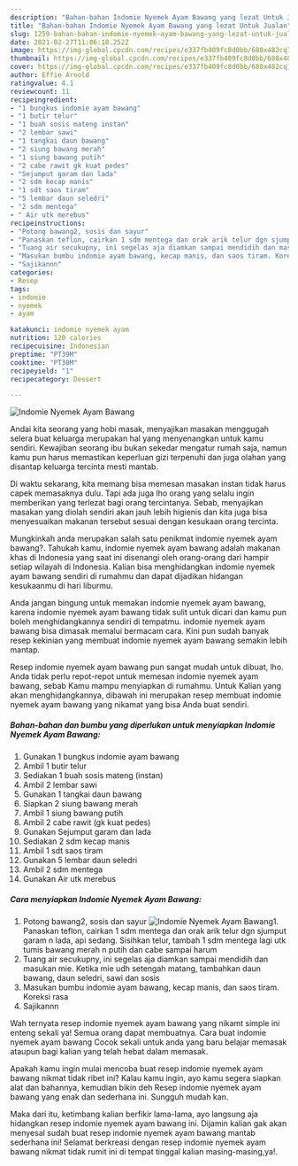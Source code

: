 ```yaml
---
description: "Bahan-bahan Indomie Nyemek Ayam Bawang yang lezat Untuk Jualan"
title: "Bahan-bahan Indomie Nyemek Ayam Bawang yang lezat Untuk Jualan"
slug: 1259-bahan-bahan-indomie-nyemek-ayam-bawang-yang-lezat-untuk-jualan
date: 2021-02-27T11:06:18.252Z
image: https://img-global.cpcdn.com/recipes/e337fb409fc8d0bb/680x482cq70/indomie-nyemek-ayam-bawang-foto-resep-utama.jpg
thumbnail: https://img-global.cpcdn.com/recipes/e337fb409fc8d0bb/680x482cq70/indomie-nyemek-ayam-bawang-foto-resep-utama.jpg
cover: https://img-global.cpcdn.com/recipes/e337fb409fc8d0bb/680x482cq70/indomie-nyemek-ayam-bawang-foto-resep-utama.jpg
author: Effie Arnold
ratingvalue: 4.1
reviewcount: 11
recipeingredient:
- "1 bungkus indomie ayam bawang"
- "1 butir telur"
- "1 buah sosis mateng instan"
- "2 lembar sawi"
- "1 tangkai daun bawang"
- "2 siung bawang merah"
- "1 siung bawang putih"
- "2 cabe rawit gk kuat pedes"
- "Sejumput garam dan lada"
- "2 sdm kecap manis"
- "1 sdt saos tiram"
- "5 lembar daun seledri"
- "2 sdm mentega"
- " Air utk merebus"
recipeinstructions:
- "Potong bawang2, sosis dan sayur"
- "Panaskan teflon, cairkan 1 sdm mentega dan orak arik telur dgn sjumput garam n lada, api sedang. Sisihkan telur, tambah 1 sdm mentega lagi utk tumis bawang merah n putih dan cabe sampai harum"
- "Tuang air secukupny, ini segelas aja diamkan sampai mendidih dan masukan mie. Ketika mie udh setengah matang, tambahkan daun bawang, daun seledri, sawi dan sosis"
- "Masukan bumbu indomie ayam bawang, kecap manis, dan saos tiram. Koreksi rasa"
- "Sajikannn"
categories:
- Resep
tags:
- indomie
- nyemek
- ayam

katakunci: indomie nyemek ayam 
nutrition: 120 calories
recipecuisine: Indonesian
preptime: "PT39M"
cooktime: "PT30M"
recipeyield: "1"
recipecategory: Dessert

---
```



![Indomie Nyemek Ayam Bawang](https://img-global.cpcdn.com/recipes/e337fb409fc8d0bb/680x482cq70/indomie-nyemek-ayam-bawang-foto-resep-utama.jpg)

Andai kita seorang yang hobi masak, menyajikan masakan menggugah selera buat keluarga merupakan hal yang menyenangkan untuk kamu sendiri. Kewajiban seorang ibu bukan sekedar mengatur rumah saja, namun kamu pun harus memastikan keperluan gizi terpenuhi dan juga olahan yang disantap keluarga tercinta mesti mantab.

Di waktu  sekarang, kita memang bisa memesan masakan instan tidak harus capek memasaknya dulu. Tapi ada juga lho orang yang selalu ingin memberikan yang terlezat bagi orang tercintanya. Sebab, menyajikan masakan yang diolah sendiri akan jauh lebih higienis dan kita juga bisa menyesuaikan makanan tersebut sesuai dengan kesukaan orang tercinta. 



Mungkinkah anda merupakan salah satu penikmat indomie nyemek ayam bawang?. Tahukah kamu, indomie nyemek ayam bawang adalah makanan khas di Indonesia yang saat ini disenangi oleh orang-orang dari hampir setiap wilayah di Indonesia. Kalian bisa menghidangkan indomie nyemek ayam bawang sendiri di rumahmu dan dapat dijadikan hidangan kesukaanmu di hari liburmu.

Anda jangan bingung untuk memakan indomie nyemek ayam bawang, karena indomie nyemek ayam bawang tidak sulit untuk dicari dan kamu pun boleh menghidangkannya sendiri di tempatmu. indomie nyemek ayam bawang bisa dimasak memalui bermacam cara. Kini pun sudah banyak resep kekinian yang membuat indomie nyemek ayam bawang semakin lebih mantap.

Resep indomie nyemek ayam bawang pun sangat mudah untuk dibuat, lho. Anda tidak perlu repot-repot untuk memesan indomie nyemek ayam bawang, sebab Kamu mampu menyiapkan di rumahmu. Untuk Kalian yang akan menghidangkannya, dibawah ini merupakan resep membuat indomie nyemek ayam bawang yang nikamat yang bisa Anda buat sendiri.

<!--inarticleads1-->

##### Bahan-bahan dan bumbu yang diperlukan untuk menyiapkan Indomie Nyemek Ayam Bawang:

1. Gunakan 1 bungkus indomie ayam bawang
1. Ambil 1 butir telur
1. Sediakan 1 buah sosis mateng (instan)
1. Ambil 2 lembar sawi
1. Gunakan 1 tangkai daun bawang
1. Siapkan 2 siung bawang merah
1. Ambil 1 siung bawang putih
1. Ambil 2 cabe rawit (gk kuat pedes)
1. Gunakan Sejumput garam dan lada
1. Sediakan 2 sdm kecap manis
1. Ambil 1 sdt saos tiram
1. Gunakan 5 lembar daun seledri
1. Ambil 2 sdm mentega
1. Gunakan  Air utk merebus




<!--inarticleads2-->

##### Cara menyiapkan Indomie Nyemek Ayam Bawang:

1. Potong bawang2, sosis dan sayur
<img src="https://img-global.cpcdn.com/steps/95b9188ff12c5b98/160x128cq70/indomie-nyemek-ayam-bawang-langkah-memasak-1-foto.jpg" alt="Indomie Nyemek Ayam Bawang">1. Panaskan teflon, cairkan 1 sdm mentega dan orak arik telur dgn sjumput garam n lada, api sedang. Sisihkan telur, tambah 1 sdm mentega lagi utk tumis bawang merah n putih dan cabe sampai harum
1. Tuang air secukupny, ini segelas aja diamkan sampai mendidih dan masukan mie. Ketika mie udh setengah matang, tambahkan daun bawang, daun seledri, sawi dan sosis
1. Masukan bumbu indomie ayam bawang, kecap manis, dan saos tiram. Koreksi rasa
1. Sajikannn




Wah ternyata resep indomie nyemek ayam bawang yang nikamt simple ini enteng sekali ya! Semua orang dapat membuatnya. Cara buat indomie nyemek ayam bawang Cocok sekali untuk anda yang baru belajar memasak ataupun bagi kalian yang telah hebat dalam memasak.

Apakah kamu ingin mulai mencoba buat resep indomie nyemek ayam bawang nikmat tidak ribet ini? Kalau kamu ingin, ayo kamu segera siapkan alat dan bahannya, kemudian bikin deh Resep indomie nyemek ayam bawang yang enak dan sederhana ini. Sungguh mudah kan. 

Maka dari itu, ketimbang kalian berfikir lama-lama, ayo langsung aja hidangkan resep indomie nyemek ayam bawang ini. Dijamin kalian gak akan menyesal sudah buat resep indomie nyemek ayam bawang mantab sederhana ini! Selamat berkreasi dengan resep indomie nyemek ayam bawang nikmat tidak rumit ini di tempat tinggal kalian masing-masing,ya!.

